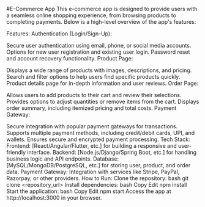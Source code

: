 #E-Commerce App
This e-commerce app is designed to provide users with a seamless online shopping experience, from browsing products to completing payments. Below is a high-level overview of the app's features:

Features:
Authentication (Login/Sign-Up):

Secure user authentication using email, phone, or social media accounts.
Options for new user registration and existing user login.
Password reset and account recovery functionality.
Product Page:

Displays a wide range of products with images, descriptions, and pricing.
Search and filter options to help users find specific products quickly.
Product details page for in-depth information and user reviews.
Order Page:

Allows users to add products to their cart and review their selections.
Provides options to adjust quantities or remove items from the cart.
Displays order summary, including itemized pricing and total costs.
Payment Gateway:

Secure integration with popular payment gateways for transactions.
Supports multiple payment methods, including credit/debit cards, UPI, and wallets.
Ensures secure and encrypted payment processing.
Tech Stack:
Frontend: [React/Angular/Flutter, etc.] for building a responsive and user-friendly interface.
Backend: [Node.js/Django/Spring Boot, etc.] for handling business logic and API endpoints.
Database: [MySQL/MongoDB/PostgreSQL, etc.] for storing user, product, and order data.
Payment Gateway: Integration with services like Stripe, PayPal, Razorpay, or other providers.
How to Run:
Clone the repository:
bash
git clone <repository_url>
Install dependencies:
bash
Copy
Edit
npm install
Start the application:
bash
Copy
Edit
npm start
Access the app at http://localhost:3000 in your browser.
